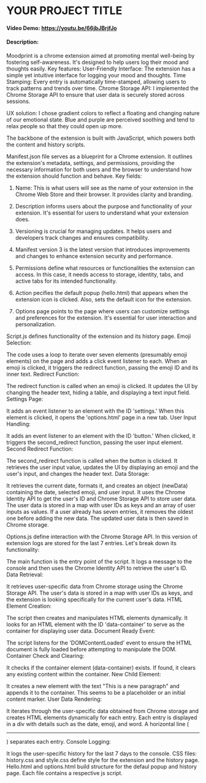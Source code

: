 # YOUR PROJECT TITLE
#### Video Demo:  https://youtu.be/66jbJBrjfJo
#### Description:
Moodprint is a chrome extension aimed at promoting mental well-being by fostering self-awareness.  It's designed to help users log their mood and thoughts easily.
Key features:
User-Friendly Interface: The extension has a simple yet intuitive interface for logging your mood and thoughts.
Time Stamping: Every entry is automatically time-stamped, allowing users to track patterns and trends over time.
Chrome Storage API: I implemented the Chrome Storage API to ensure that user data is securely stored across sessions.

UX solution: I chose gradient colors to reflect a floating and changing nature of our emotional state. Blue and purple are perceived soothing and tend to relax people so that they could open up more.


The backbone of the extension is built with JavaScript, which powers both the content and history scripts.


Manifest.json file serves as a blueprint for a Chrome extension. It outlines the extension's metadata, settings, and permissions, providing the necessary information for both users and the browser to understand how the extension should function and behave.
Key fields:
1) Name: This is what users will see as the name of your extension in the Chrome Web Store and their browser. It provides clarity and branding.
2) Description informs users about the purpose and functionality of your extension. It's essential for users to understand what your extension does.
3) Versioning is crucial for managing updates. It helps users and developers track changes and ensures compatibility.
4) Manifest version 3 is the latest version that introduces improvements and changes to enhance extension security and performance.
6) Permissions define what resources or functionalities the extension can access. In this case, it needs access to storage, identity, tabs, and active tabs for its intended functionality.

7) Action pecifies the default popup (hello.html) that appears when the extension icon is clicked. Also, sets the default icon for the extension.
8) Options page points to the page where users can customize settings and preferences for the extension. It's essential for user interaction and personalization.

Script.js defines functionality of the extension and its history page.
Emoji Selection:

The code uses a loop to iterate over seven elements (presumably emoji elements) on the page and adds a click event listener to each. When an emoji is clicked, it triggers the redirect function, passing the emoji ID and its inner text.
Redirect Function:

The redirect function is called when an emoji is clicked. It updates the UI by changing the header text, hiding a table, and displaying a text input field.
Settings Page:

It adds an event listener to an element with the ID 'settings.' When this element is clicked, it opens the 'options.html' page in a new tab.
User Input Handling:

It adds an event listener to an element with the ID 'button.' When clicked, it triggers the second_redirect function, passing the user input element.
Second Redirect Function:

The second_redirect function is called when the button is clicked. It retrieves the user input value, updates the UI by displaying an emoji and the user's input, and changes the header text.
Data Storage:

It retrieves the current date, formats it, and creates an object (newData) containing the date, selected emoji, and user input.
It uses the Chrome Identity API to get the user's ID and Chrome Storage API to store user data.
The user data is stored in a map with user IDs as keys and an array of user inputs as values.
If a user already has seven entries, it removes the oldest one before adding the new data.
The updated user data is then saved in Chrome storage.





Options.js define interaction with the Chrome Storage API. In this version of extension logs are stored for the last 7 entries.
Let's break down its functionality:

The main function is the entry point of the script. It logs a message to the console and then uses the Chrome Identity API to retrieve the user's ID.
Data Retrieval:

It retrieves user-specific data from Chrome storage using the Chrome Storage API. The user's data is stored in a map with user IDs as keys, and the extension is looking specifically for the current user's data.
HTML Element Creation:

The script then creates and manipulates HTML elements dynamically. It looks for an HTML element with the ID 'data-container' to serve as the container for displaying user data.
Document Ready Event:

The script listens for the 'DOMContentLoaded' event to ensure the HTML document is fully loaded before attempting to manipulate the DOM.
Container Check and Clearing:

It checks if the container element (data-container) exists. If found, it clears any existing content within the container.
New Child Element:

It creates a new element with the text "This is a new paragraph" and appends it to the container. This seems to be a placeholder or an initial content marker.
User Data Rendering:

It iterates through the user-specific data obtained from Chrome storage and creates HTML elements dynamically for each entry. Each entry is displayed in a div with details such as the date, emoji, and word. A horizontal line (<hr>) separates each entry.
Console Logging:

It logs the user-specific history for the last 7 days to the console.
CSS files: history.css and style.css define style for the extension and the history page.
Hello.html and options.html build structure for the defaul popup and history page. Each file contains a respective js script.
